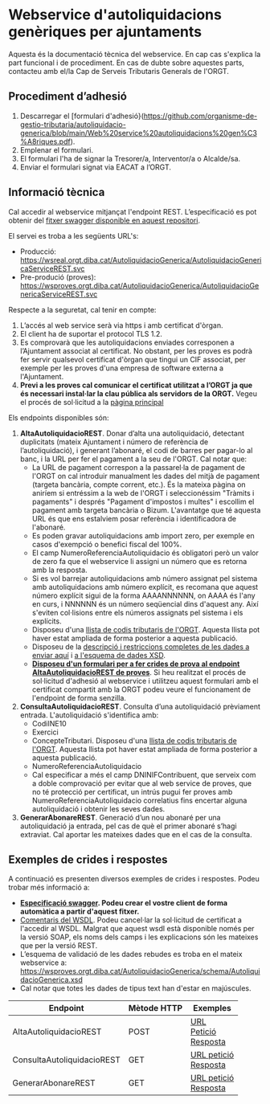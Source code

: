# Webservice d'autoliquidacions genèriques per ajuntaments

Aquesta és la documentació tècnica del webservice. En cap cas s'explica la part funcional i de procediment. En cas de dubte sobre aquestes parts, contacteu amb el/la Cap de Serveis Tributaris Generals de l'ORGT.

## Procediment d’adhesió
1. Descarregar el [formulari d'adhesió}(https://github.com/organisme-de-gestio-tributaria/autoliquidacio-generica/blob/main/Web%20service%20autoliquidacions%20gen%C3%A8riques.pdf).
2. Emplenar el formulari.
3. El formulari l'ha de signar la Tresorer/a, Interventor/a o Alcalde/sa.
3. Enviar el formulari signat via EACAT a l’ORGT.

## Informació tècnica

Cal accedir al webservice mitjançat l'endpoint REST. L’especificació es pot obtenir del [fitxer swagger disponible en aquest repositori](https://github.com/organisme-de-gestio-tributaria/autoliquidacio-generica/blob/main/swagger%20AutoliquidacioGenerica.json).

El servei es troba a les següents URL's:
* Producció: https://wsreal.orgt.diba.cat/AutoliquidacioGenerica/AutoliquidacioGenericaServiceREST.svc
* Pre-produció (proves): https://wsproves.orgt.diba.cat/AutoliquidacioGenerica/AutoliquidacioGenericaServiceREST.svc

Respecte a la seguretat, cal tenir en compte:
1. L’accés al web service serà via https i amb certificat d'òrgan. 
1. El client ha de suportar el protocol TLS 1.2.
1. Es comprovarà que les autoliquidacions enviades corresponen a l’Ajuntament associat al certificat. No obstant, per les proves es podrà fer servir qualsevol certificat d'òrgan que tingui un CIF associat, per exemple per les proves d'una empresa de software externa a l'Ajuntament.
1. **Previ a les proves cal comunicar el certificat utilitzat a l’ORGT ja que és necessari instal·lar la clau pública als servidors de la ORGT.** Vegeu el procés de sol·licitud a la [pàgina principal](https://github.com/organisme-de-gestio-tributaria/organisme-de-gestio-tributaria)

Els endpoints disponibles són:
1. **AltaAutoliquidacioREST**. Donar d’alta una autoliquidació, detectant duplicitats (mateix Ajuntament i número de referència de l’autoliquidació), i generant l’abonaré, el codi de barres per pagar-lo al banc, i la URL per fer el pagament a la seu de l'ORGT. Cal notar que:
   - La URL de pagament correspon a la passarel·la de pagament de l'ORGT on cal introduir manualment les dades del mitjà de pagament (targeta bancària, compte corrent, etc.). És la mateixa pàgina on aniríem si entréssim a la web de l'ORGT i seleccionéssim "Tràmits i pagaments" i després "Pagament d'impostos i multes" i escollim el pagament amb targeta bancària o Bizum. L'avantatge que té aquesta URL és que ens estalviem posar referència i identificadora de l'abonaré.
   - Es poden gravar autoliquidacions amb import zero, per exemple en casos d'exempció o benefici fiscal del 100%.
   - El camp NumeroReferenciaAutoliquidacio és obligatori però un valor de zero fa que el webservice li assigni un número que es retorna amb la resposta.
   - Si es vol barrejar autoliquidacions amb número assignat pel sistema amb autoliquidacions amb número explícit, es recomana que aquest número explícit sigui de la forma AAAANNNNNN, on AAAA és l'any en curs, i NNNNNN és un número seqüencial dins d'aquest any. Així s'eviten col·lisions entre els números assignats pel sistema i els explícits.
   - Disposeu d'una [llista de codis tributaris de l'ORGT](https://github.com/organisme-de-gestio-tributaria/organisme-de-gestio-tributaria/blob/main/Codis%20de%20concepte%20tributari.txt). Aquesta llista pot haver estat ampliada de forma posterior a aquesta publicació.
   - Disposeu de la [descripció i restriccions completes de les dades a enviar aquí](https://wsproves.orgt.diba.cat/AutoliquidacioGenerica/AutoliquidacioGenericaService.svc/mex?singleWsdl) i [a l'esquema de dades XSD](https://wsproves.orgt.diba.cat/AutoliquidacioGenerica/schema/AutoliquidacioGenerica.xsd ).
   - **[Disposeu d'un formulari per a fer crides de prova al endpoint AltaAutoliquidacioREST de proves](https://github.com/organisme-de-gestio-tributaria/autoliquidacio-generica/blob/main/formulari.html)**. Si heu realitzat el procés de sol·licitud d'adhesió al webservice i utilitzeu aquest formulari amb el certificat compartit amb la ORGT podeu veure el funcionament de l'endpoint de forma senzilla.
1. **ConsultaAutoliquidacioREST**. Consulta d’una autoliquidació prèviament entrada. L'autoliquidació s'identifica amb:
   -	CodiINE10
   -	Exercici
   -	ConcepteTributari. Disposeu d'una [llista de codis tributaris de l'ORGT](https://github.com/organisme-de-gestio-tributaria/organisme-de-gestio-tributaria/blob/main/Codis%20de%20concepte%20tributari.txt). Aquesta llista pot haver estat ampliada de forma posterior a aquesta publicació.
   -	NumeroReferenciaAutoliquidacio
   - Cal especificar a més el camp DNINIFContribuent, que serveix com a doble comprovació per evitar que al web service de proves, que no té protecció per certificat, un intrús pugui fer proves amb NumeroReferenciaAutoliquidacio correlatius fins encertar alguna autoliquidació i obtenir les seves dades.
1. **GenerarAbonareREST**. Generació d’un nou abonaré per una autoliquidació ja entrada, pel cas de què el primer abonaré s’hagi extraviat. Cal aportar les mateixes dades que en el cas de la consulta.

## Exemples de crides i respostes
A continuació es presenten diversos exemples de crides i respostes. Podeu trobar més informació a:
* **[Especificació swagger](https://github.com/organisme-de-gestio-tributaria/autoliquidacio-generica/blob/main/swagger%20AutoliquidacioGenerica.json). Podeu crear el vostre client de forma automàtica a partir d'aquest fitxer.**
* [Comentaris del WSDL](https://wsproves.orgt.diba.cat/AutoliquidacioGenerica/AutoliquidacioGenericaService.svc/mex?singleWsdl). Podeu cancel·lar la sol·licitud de certificat a l'accedir al WSDL. Malgrat que aquest wsdl està disponible només per la versió SOAP, els noms dels camps i les explicacions són les mateixes que per la versió REST.
* L’esquema de validació de les dades rebudes es troba en el mateix webservice a: https://wsproves.orgt.diba.cat/AutoliquidacioGenerica/schema/AutoliquidacioGenerica.xsd 
* Cal notar que totes les dades de tipus text han d'estar en majúscules.

| Endpoint | Mètode HTTP | Exemples |
|---|---|---|
| AltaAutoliquidacioREST | POST | [URL](https://wsproves.orgt.diba.cat/AutoliquidacioGenerica/AutoliquidacioGenericaServiceREST.svc/AltaAutoliquidacioREST) <br> [Petició](https://github.com/organisme-de-gestio-tributaria/autoliquidacio-generica/blob/main/Exemples/AltaAutoliquidacioREST%20Peticio.json) <br> [Resposta](https://github.com/organisme-de-gestio-tributaria/autoliquidacio-generica/blob/main/Exemples/AltaAutoliquidacioREST%20Resposta.json)
| ConsultaAutoliquidacioREST | GET | [URL petició](https://wsproves.orgt.diba.cat/AutoliquidacioGenerica/AutoliquidacioGenericaServiceREST.svc/ConsultaAutoliquidacioREST?CodiINE10=XXXXXXXXXX&Exercici=YYYY&ConcepteTributari=ZZ&NumeroReferenciaAutoliquidacio=AAAAAAAA&DNINIFContribuent=11111111) <br> [Resposta](https://github.com/organisme-de-gestio-tributaria/autoliquidacio-generica/blob/main/Exemples/ConsultaAutoliquidacioREST%20Resposta.json)
| GenerarAbonareREST | GET | [URL petició](https://wsproves.orgt.diba.cat/AutoliquidacioGenerica/AutoliquidacioGenericaServiceREST.svc/GenerarAbonareREST?CodiINE10=0000000000&Exercici=2023&ConcepteTributari=05&NumeroReferenciaAutoliquidacio=0002300000&DNINIFContribuent=11111111) <br> [Resposta](https://github.com/organisme-de-gestio-tributaria/autoliquidacio-generica/blob/main/Exemples/GenerarAbonareREST%20Resposta.json)



